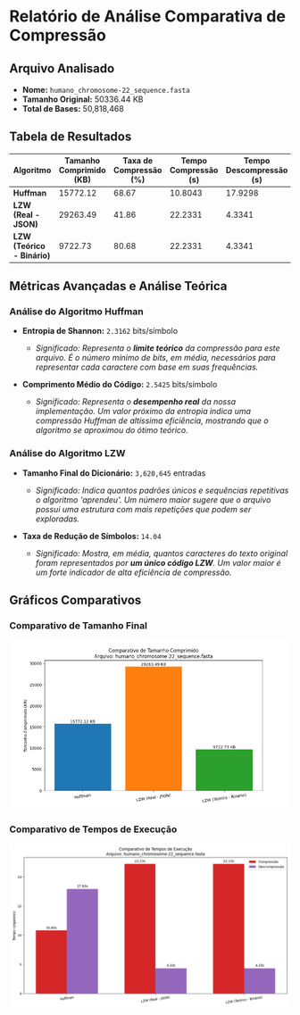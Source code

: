 # Relatório de Análise Comparativa de Compressão

## Arquivo Analisado
- **Nome:** `humano_chromosome-22_sequence.fasta`
- **Tamanho Original:** 50336.44 KB
- **Total de Bases:** 50,818,468

## Tabela de Resultados

| Algoritmo | Tamanho Comprimido (KB) | Taxa de Compressão (%) | Tempo Compressão (s) | Tempo Descompressão (s) |
|---|---|---|---|---|
| **Huffman** | 15772.12 | 68.67 | 10.8043 | 17.9298 |
| **LZW (Real - JSON)** | 29263.49 | 41.86 | 22.2331 | 4.3341 |
| **LZW (Teórico - Binário)** | 9722.73 | 80.68 | 22.2331 | 4.3341 |

## Métricas Avançadas e Análise Teórica

### Análise do Algoritmo Huffman

- **Entropia de Shannon:** `2.3162` bits/símbolo
  - *Significado: Representa o **limite teórico** da compressão para este arquivo. É o número mínimo de bits, em média, necessários para representar cada caractere com base em suas frequências.*

- **Comprimento Médio do Código:** `2.5425` bits/símbolo
  - *Significado: Representa o **desempenho real** da nossa implementação. Um valor próximo da entropia indica uma compressão Huffman de altíssima eficiência, mostrando que o algoritmo se aproximou do ótimo teórico.*

### Análise do Algoritmo LZW

- **Tamanho Final do Dicionário:** `3,620,645` entradas
  - *Significado: Indica quantos padrões únicos e sequências repetitivas o algoritmo 'aprendeu'. Um número maior sugere que o arquivo possui uma estrutura com mais repetições que podem ser exploradas.*

- **Taxa de Redução de Símbolos:** `14.04`
  - *Significado: Mostra, em média, quantos caracteres do texto original foram representados por **um único código LZW**. Um valor maior é um forte indicador de alta eficiência de compressão.*


## Gráficos Comparativos

### Comparativo de Tamanho Final
![Comparativo de Tamanho](../graficos/humano_chromosome-22_sequence_comparativo_tamanho.png)

### Comparativo de Tempos de Execução
![Comparativo de Tempo](../graficos/humano_chromosome-22_sequence_comparativo_tempo.png)
